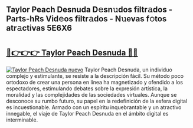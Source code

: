 ## Taylor Peach Desnuda D𝚎sn𝚞dos filtr𝚊dos - Parts-hRs Vid𝚎os filtr𝚊dos - N𝚞evas f𝚘tos atr𝚊ctivas 5E6X6

# <h2><a href="http://mb0hbim.tromn.icu/?c=Taylor+Peach+Desnuda">🔗👉👉👉 Taylor Peach Desnuda 🔗🔗</a></h2>

[![Taylor Peach Desnuda nuevo](https://i.imgur.com/pEAQMta.gif)](http://mb0hbim.tromn.icu/?c=Taylor+Peach+Desnuda)
Taylor Peach Desnuda, un individuo complejo y estimulante, se resiste a la descripción fácil. Su método poco ortodoxo de crear una persona en línea ha magnetizado y ofendido a los espectadores, estimulando debates sobre la expresión artística, la moralidad y las complejidades de las sociedades virtuales. Aunque se desconoce su rumbo futuro, su papel en la redefinición de la esfera digital es incuestionable. Armado con un espíritu inquebrantable y un atractivo innegable, el viaje de Taylor Peach Desnuda en el ámbito digital es interminable.
